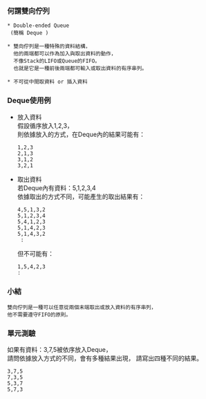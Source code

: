 ### 何謂雙向佇列
  ```
  * Double-ended Queue
   (簡稱 Deque )
  ```
  ```
  * 雙向佇列是一種特殊的資料結構，
    他的兩端都可以作為加入與取出資料的動作，
    不像Stack的LIFO或Queue的FIFO。
    也就是它是一種前後兩端都可輸入或取出資料的有序串列。
  ```
  ```
  * 不可從中間取資料 or 插入資料
  ```
### Deque使用例  
  
* 放入資料  
  假設循序放入1,2,3，  
  則依據放入的方式，在Deque內的結果可能有：   
  ```
  1,2,3
  2,1,3
  3,1,2
  3,2,1
  ```
* 取出資料  
  若Deque內有資料：5,1,2,3,4  
  依據取出的方式不同，可能產生的取出結果有：  
  ```  
  4,5,1,3,2
  5,1,2,3,4
  5,4,1,2,3
  5,1,4,2,3
  5,1,4,3,2
   :
  ```    
  但不可能有：  
  ```
  1,5,4,2,3
  :
  ```    

### 小結  
 ```
 雙向佇列是一種可以任意從兩個末端取出或放入資料的有序串列，
 他不需要遵守FIFO的原則。  
 ```   

### 單元測驗  
 如果有資料：3,7,5被依序放入Deque，  
 請問依據放入方式的不同，會有多種結果出現，
 請寫出四種不同的結果。    
  ```
  3,7,5
  7,3,5
  5,3,7
  5,7,3
  ```  
  


 
   
  

